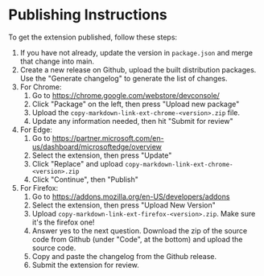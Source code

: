 # Publishing Instructions

To get the extension published, follow these steps:

1. If you have not already, update the version in `package.json` and merge that change into main.
2. Create a new release on Github, upload the built distribution packages. Use the "Generate changelog" to generate the list of changes.
3. For Chrome:
   1. Go to https://chrome.google.com/webstore/devconsole/
   2. Click "Package" on the left, then press "Upload new package"
   3. Upload the `copy-markdown-link-ext-chrome-<version>.zip` file.
   4. Update any information needed, then hit "Submit for review"
4. For Edge:
   1. Go to https://partner.microsoft.com/en-us/dashboard/microsoftedge/overview
   2. Select the extension, then press "Update"
   3. Click "Replace" and upload `copy-markdown-link-ext-chrome-<version>.zip`
   4. Click "Continue", then "Publish"
5. For Firefox:
   1. Go to https://addons.mozilla.org/en-US/developers/addons
   2. Select the extension, then press "Upload New Version"
   3. Upload `copy-markdown-link-ext-firefox-<version>.zip`. Make sure it's the firefox one!
   4. Answer yes to the next question. Download the zip of the source code from Github (under "Code", at the bottom) and upload the source code.
   5. Copy and paste the changelog from the Github release.
   6. Submit the extension for review.
